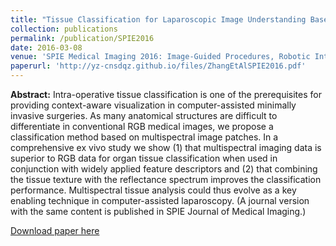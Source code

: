 ```yaml
---
title: "Tissue Classification for Laparoscopic Image Understanding Based on Multispectral Texture Analysis (oral)"
collection: publications
permalink: /publication/SPIE2016
date: 2016-03-08
venue: 'SPIE Medical Imaging 2016: Image-Guided Procedures, Robotic Interventions, and Modeling'
paperurl: 'http://yz-cnsdqz.github.io/files/ZhangEtAlSPIE2016.pdf'
---
```


__Abstract:__ 
Intra-operative tissue classification is one of the prerequisites for providing context-aware visualization in computer-assisted minimally invasive surgeries. As many anatomical structures are difficult to differentiate in conventional RGB medical images, we propose a classification method based on multispectral image patches. In a comprehensive ex vivo study we show (1) that multispectral imaging data is superior to RGB data for organ tissue classification when used in conjunction with widely applied feature descriptors and (2) that combining the tissue texture with the reflectance spectrum improves the classification performance. Multispectral tissue analysis could thus evolve as a key enabling technique in computer-assisted laparoscopy.
(A journal version with the same content is published in SPIE Journal of Medical Imaging.)

[Download paper here](http://yz-cnsdqz.github.io/files/ZhangEtAlSPIE2016.pdf)
